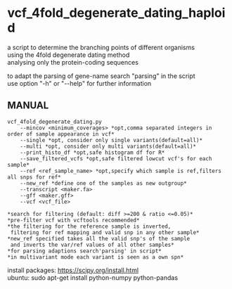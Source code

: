 # vcf_4fold_degenerate_dating_haploid
a script to determine the branching points of different organisms  
using the 4fold degenerate dating method  
analysing only the protein-coding sequences  
  
to adapt the parsing of gene-name search "parsing" in the script  
use option "-h" or "--help" for further information


## MANUAL

    vcf_4fold_degenerate_dating.py            
        --mincov <minimum_coverages> *opt,comma separated integers in order of sample appearance in vcf*            
        --single *opt, consider only single variants(default=all)*            
        --multi *opt, consider only multi variants(default=all)*            
        --print_histo_df *opt,safe histogram df for R*            
        --save_filtered_vcfs *opt,safe filtered lowcut vcf's for each sample*            
        --ref <ref_sample_name> *opt,specify which sample is ref,filters all snps for ref*            
        --new_ref *define one of the samples as new outgroup*            
        --transcript <maker.fa>            
        --gff <maker.gff>            
        --vcf <vcf_file>            
	            
	*search for filtering (default: diff >=200 & ratio <=0.05)*            
	*pre-filter vcf with vcftools recommended*            
	*the filtering for the reference sample is inverted,            
	 filtering for ref mapping and valid snp in any other sample*            
	*new_ref specified takes all the valid snp's of the sample            
	 and inverts the var/ref values of all other samples*            
	*for parsing adaptions search'parsing' in script*            
	*in multivariant mode each variant is seen as a own spn*      
	            
install packages: https://scipy.org/install.html            
ubuntu: sudo apt-get install python-numpy python-pandas   
